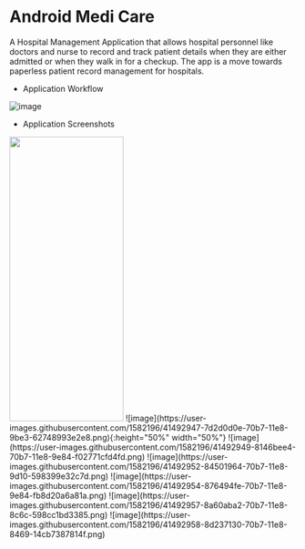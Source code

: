 # Android Medi Care

  A Hospital Management Application that allows hospital personnel like doctors and nurse to record and track patient details when they are either admitted or when they walk in for a checkup. The app is a move towards paperless patient record management for hospitals.
  
- Application Workflow

![image](https://user-images.githubusercontent.com/1582196/41492934-6877a02c-70b7-11e8-96fd-f1da000b0ecc.png)

- Application Screenshots

<img src="https://user-images.githubusercontent.com/1582196/41492947-7d2d0d0e-70b7-11e8-9be3-62748993e2e8.png" width="200" height="500">
![image](https://user-images.githubusercontent.com/1582196/41492947-7d2d0d0e-70b7-11e8-9be3-62748993e2e8.png){:height="50%" width="50%"} ![image](https://user-images.githubusercontent.com/1582196/41492949-8146bee4-70b7-11e8-9e84-f02771cfd4fd.png) ![image](https://user-images.githubusercontent.com/1582196/41492952-84501964-70b7-11e8-9d10-598399e32c7d.png) ![image](https://user-images.githubusercontent.com/1582196/41492954-876494fe-70b7-11e8-9e84-fb8d20a6a81a.png) ![image](https://user-images.githubusercontent.com/1582196/41492957-8a60aba2-70b7-11e8-8c6c-598cc1bd3385.png) ![image](https://user-images.githubusercontent.com/1582196/41492958-8d237130-70b7-11e8-8469-14cb7387814f.png)
